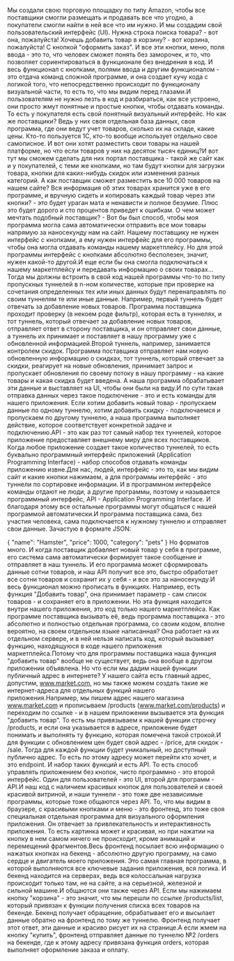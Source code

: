 Мы создали свою торговую площадку по типу Amazon, чтобы все поставщики смогли размещать и продавать все что угодно, а покупатели смогли найти в ней все что им нужно. И мы создадим свой пользовательский интерфейс (UI). Нужна строка поиска товара? - вот она, пожалуйста! Хочешь добавить товар в корзину? - вот корзина, пожалуйста! С кнопкой "оформить заказ". И все эти кнопки, меню, поля ввода - это то, что человек сможет понять без заморочек, и то, что позволяет сориентироваться в функционале без внедрения в код. И весь функционал с кнопками, полями ввода и другим функционалом - это отдача команд сложной программе, и она создает кучу кода с логикой того, что непосредственно происходит по функционалу визуальной части, то есть то, что мы видим перед глазами.И пользователям не нужно лезть в код и разбираться, как все устроено, они просто жмут понятные и простые кнопки, чтобы отдавать команды. То есть у покупателя есть свой понятный визуальный интерфейс. Но как же поставщики? Ведь у них своя отдельная база данных, своя программа, где они ведут учет товаров, сколько их на складе, какие цены. Кто-то пользуется 1С, кто-то вообще использует отдельно свое самописное. И вот они хотят разместить свои товары на нашей платформе, но что если товаров у них на десяток тысяч единиц?И вот тут мы сможем сделать для них портал поставщика - такой же сайт как и у покупателей, с теми же кнопками, но там будут кнопки для загрузки товара, кнопки для каких-нибудь скидок или изменения разных категорий. А как поставщик сможет разместить все 10 000 товаров на нашем сайте? Вся информация об этих товарах хранится уже в его программе, и вручную сидеть и копировать каждый товар через эти кнопки? - это будет ураган мата и ненависти и полное безумие. Плюс это будет дорого и сто процентов приведет к ошибкам.
О чем может мечтать подобный поставщик? - Вот бы был способ, чтобы моя программа могла сама автоматически отправить все мои товары напрямую за наносекунду нам на сайт. Нашему поставщику не нужен интерфейс с кнопками, а ему нужен интерфейс для его программы, чтобы она могла отдавать команды нашему маркетплейсу. Но для этой программы интерфейс с кнопками абсолютно бесполезен, значит, нужен какой-то другой.И еще если бы она смогла подключаться к нашему маркетплейсу и передавать информацию о своих товарах... Тогда мы должны встроить в свой код нашей программы что-то по типу пропускных туннелей в n-ном количестве, которые при проверке на сочетания определенных тех или иных данных будут перенаправлять по своим туннелям те или иные данные. Например, первый туннель будет отвечать за добавление новых товаров. Программа поставщика проходит проверку (в некоем роде фильтр), которая есть в туннелях, и тот туннель, который отвечает за добавление новых товаров, отправляет ответ в сторону поставщика, и он отправляет свои данные, а туннель их принимает и поставляет в нашу программу уже с обновленной информацией.Второй туннель, например, занимается контролем скидок. Программа поставщика отправляет нам новую обновленную информацию о скидках, тот туннель, который отвечает за скидки, реагирует на новые обновления, принимает запрос и пропускает обновления по своему потоку в нашу программу - на какие товары и какая скидка будет введена. А наша программа обрабатывает эти данные и выставляет на UI, чтобы они были на виду.И по сути такая отправка данных через такое подключение - это и есть команды для нашего приложения. Если хотим добавить новый товар - пропускаем данные по одному туннелю, хотим добавить скидку - подключаемся и пропускаем по другому туннелю, а наша программа выполняет действие, которое соответствует конкретной задаче и подключению.API - это как раз тот самый набор тех туннелей, которое приложение предоставляет внешнему миру для всех поставщиков. Когда любое приложение создает такое количество туннелей, то есть буквально программный интерфейс приложений (Application Programming Interface) - набор способов отдавать команды приложению извне.Для нас, людей, интерфейс - это то, как мы видим сайт и какие кнопки нажимаем, а для программы интерфейс - это туннели по сортировке информации. И в программном интерфейсе команды отдают не люди, а другие программы, поэтому и называется программный интерфейс, API - Application Programming Interface. И благодаря этому все остальные программы могут общаться с нашей программой автоматически.И программа поставщика сама, без участия человека, сама подключается к нужному туннелю и отправляет свои данные. Зачастую в формате JSON:


{
    "name": "Hamster",
    "price": 1000,
    "category": "pets"
}
Но форматов много. И когда поставщик добавляет новый товар у себя в программе, его система сама автоматически формирует такое сообщение и отправляет в наш туннель. И его программа может сформировать данные сотни товаров, и наш API получит все это, быстро обработает все сотни товаров и сохранит их у себя - и все это за наносекунду.И весь функционал можно прописать в функциях. Например, есть функция "Добавить товар", она принимает параметр - сам список товаров - и сохраняет его в приложении. Но эта функция находится внутри нашего приложения, это код только нашего маркетплейса. Как программе поставщика вызывать её, ведь программа поставщика - это абсолютно и полностью отдельная программа, со своим кодом, вполне вероятно, на своем отдельном языке написанная? Она работает на их отдельном сервере, и в ней нельзя написать код, который вызывает функцию, находящуюся в коде нашего приложения маркетплейса.Потому что для программы поставщика наша функция "добавить товар" вообще не существует, ведь она вообще в другом приложении объявлена. Но что если мы дадим нашей функции публичный адрес в интернете? У нашего сайта есть главный адрес, допустим, www.market.com, но мы также можем создать такие же интернет-адреса для отдельных функций нашего приложения.Например, мы пишем адрес нашего магазина www.market.com и прописываем /products (www.market.com/products) и переходим по ссылке - и в нашем приложении вызывается эта функция "добавить товар". То есть мы привязываем к нашей функции строчку /products, и если она указывается в адресе, приложение будет понимать и выполнять ту функцию, которая помечена такой строкой.И для функции с обновлением цен будет свой адрес - /price, для скидок - /sale. Тогда для каждой функции будет уникальный, но доступный публично адрес. То есть по этому адресу может перейти кто хочет, и это endpoint. И набор таких функций и есть API. То есть способ управлять приложением без кнопок, чисто программно - это второй интерфейс. Один для пользователей - это UI, второй для программ - API.И наш код с наличием красивых кнопок для пользователей и своей красивой витриной, и наши туннели - это тоже две независимые программы, которые тоже общаются через API. То, что мы видим в браузере, с красивыми кнопками и меню - это фронтенд, это тоже своя специальная отдельная программа для визуального оформления приложения. Он отвечает за привлекательность и интерактивность приложения. То есть картинка может и красивая, но при нажатии на кнопку в нем самом ничего не происходит, кроме анимаций и перемещений фрагментов.Весь фронтенд посылает всю информацию о нажатых кнопках на бекенд - абсолютно другую программу, на само сердце и двигатель моего приложения. Это самая главная программа, в которой выполняются все ключевые задания приложения, вся логика. И бекенд находится на серверах, ведь вся колоссальная нагрузка происходит только там, не на сайте, а на серьезной, железной и сильной машине.И общаются они также через API. Если мы нажимаем кнопку "корзина" - это значит, что мы перешли по ссылке /products/list, который привязан к функции получения списка всех товаров на бекенде. Бекенд получает обращение, обрабатывает его и высылает данные обратно на фронтенд по тому же туннелю. Фронтенд получает этот ответ, эти данные и красиво рисует их на странице.А если жмем на кнопку "купить", фронтенд отправляет данные по туннелю №2 /orders на бекенде, где к этому адресу привязана функция orders, которая выполняет оформление заказа и оплату.